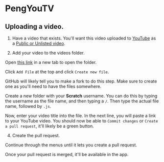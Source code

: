 # PengYouTV

## Uploading a video.

1. Have a video that exists.
You'll want this video uploaded to [YouTube](https://www.youtube.com) as a [Public or Unlisted video](https://support.google.com/youtube/answer/157177?hl=en&co=GENIE.Platform%3DDesktop).

2. Add your video to the videos folder.

Open [this link](https://github.com/PenguinMod/PenguinMod-ExtensionsGallery/tree/main/static/extensions) in a new tab to open the folder.

Click `Add File` at the top and click `Create new file`.

GitHub will likely tell you to make a fork to do this step. Make sure to create one as you'll need to have the files somewhere.

Create a new folder with your **Scratch** username. You can do this by typing the username as the file name, and then typing a `/`. Then type the actual file name, followed by `.js`.

Now, enter your video title into the file.
In the next line, you will paste a link to your YouTube video.
You should now be able to `Commit changes` or `Create a pull request`, it'll likely be a green button.

4. Create the pull request.

Continue through the menus until it lets you create a pull request.

Once your pull request is merged, it'll be available in the app.
